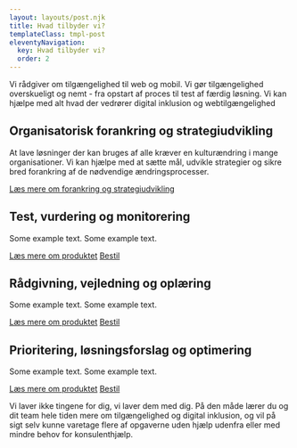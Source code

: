 ```yaml
---
layout: layouts/post.njk
title: Hvad tilbyder vi?
templateClass: tmpl-post
eleventyNavigation:
  key: Hvad tilbyder vi?
  order: 2
---
```

Vi rådgiver om tilgængelighed til web og mobil. Vi gør tilgængelighed overskueligt og nemt - fra opstart af proces til test af færdig løsning.
Vi kan hjælpe med alt hvad der vedrører digital inklusion og webtilgængelighed
<div class="card-deck">
  <div class="card bg-primary text-white">
    <h2 class="card-title">Organisatorisk forankring og strategiudvikling</h2>
    <p class="card-text">At lave løsninger der kan bruges af alle kræver en kulturændring i mange organisationer. Vi kan hjælpe med at sætte mål, udvikle strategier og sikre bred forankring af de nødvendige ændringsprocesser.</p>
    <a href="#" class="card-link btn-">Læs mere om forankring og strategiudvikling</a>
  </div>

  <div class="card bg-light">
    <h2 class="card-title">Test, vurdering og monitorering
</h2>
    <p class="card-text">Some example text. Some example text.</p>
    <a href="#" class="card-link">Læs mere om produktet</a>
    <a href="#" class="btn btn-primary">Bestil</a>
  </div>

  <div class="card bg-light">
    <h2 class="card-title">Rådgivning, vejledning og oplæring</h2>
    <p class="card-text">Some example text. Some example text.</p>
    <a href="#" class="card-link">Læs mere om produktet</a>
    <a href="#" class="btn btn-primary">Bestil</a>
  </div>


  <div class="card bg-light">
    <h2 class="card-title">Prioritering, løsningsforslag og optimering</h2>
    <p class="card-text">Some example text. Some example text.</p>
    <a href="#" class="card-link">Læs mere om produktet</a>
    <a href="#" class="btn btn-primary">Bestil</a>
  </div>

</div>
<p>
Vi laver ikke tingene for dig, vi laver dem med dig.
På den måde lærer du og dit team hele tiden mere om tilgængelighed og digital inklusion, og vil på sigt selv kunne varetage flere af opgaverne uden hjælp udenfra eller med mindre behov for konsulenthjælp.